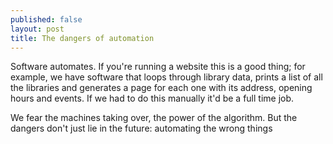 ```yaml
---
published: false
layout: post
title: The dangers of automation
---
```


Software automates. If you're running a website this is a good thing; for example, we have software that loops through library data, prints a list of all the libraries and generates a page for each one with its address, opening hours and events. If we had to do this manually it'd be a full time job.

We fear the machines taking over, the power of the algorithm. But the dangers don't just lie in the future: automating the wrong things 


